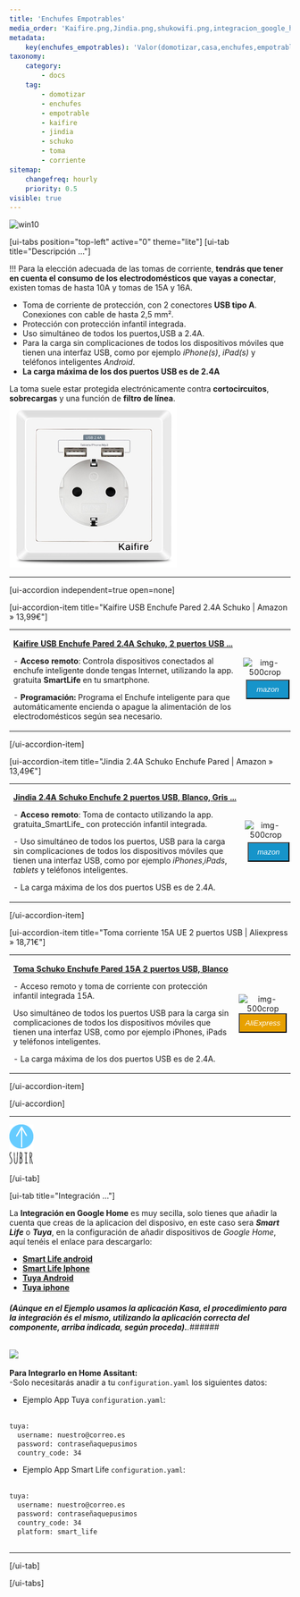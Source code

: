 ```yaml
---
title: 'Enchufes Empotrables'
media_order: 'Kaifire.png,Jindia.png,shukowifi.png,integracion_google_home.gif,up1_azul1.png'
metadata:
    key(enchufes_empotrables): 'Valor(domotizar,casa,enchufes,empotrables,toma,corriente,kaifire,jindia,schuko,aliexpress,amazon)'
taxonomy:
    category:
        - docs
    tag:
        - domotizar
        - enchufes
        - empotrable
        - kaifire
        - jindia
        - schuko
        - toma
        - corriente
sitemap:
    changefreq: hourly
    priority: 0.5
visible: true
---
```


![win10](image://os-compat.png)

[ui-tabs position="top-left" active="0" theme="lite"]
[ui-tab title="Descripción ..."]

!!! Para la elección adecuada de las tomas de corriente, **tendrás que  tener en cuenta el consumo de los electrodomésticos que vayas a conectar**, existen tomas de hasta 10A y tomas de 15A y 16A.

+ Toma de corriente de protección, con 2 conectores **USB tipo A**. Conexiones con cable de hasta 2,5 mm².
+ Protección con protección infantil integrada.
+ Uso simultáneo de todos los puertos,USB a 2.4A.
+ Para la carga sin complicaciones de todos los dispositivos móviles que tienen una interfaz USB, como por ejemplo _iPhone(s)_, _iPad(s)_ y teléfonos inteligentes _Android_.
+ **La carga máxima de los dos puertos USB es de 2.4A**

La toma suele estar protegida electrónicamente contra **cortocircuitos**, **sobrecargas** y una función de **filtro de línea**.
![](Kaifire.png)

---

[ui-accordion independent=true open=none]

[ui-accordion-item title="Kaifire USB Enchufe Pared 2.4A Schuko | Amazon » 13,99€"]

|  |  |
|:------|:-----------------------:|
| <p>[**Kaifire USB Enchufe Pared 2.4A Schuko, 2 puertos USB ...**](https://amzn.to/2HqTtKl)</p><p>- **Acceso remoto**: Controla dispositivos conectados al enchufe inteligente donde tengas Internet, utilizando la app. gratuita **SmartLife** en tu smartphone.</p><p>- **Programación:** Programa el Enchufe inteligente para que automáticamente encienda o apague la alimentación de los electrodomésticos según sea necesario.</p> | <div> ![img-500crop][amzn-Kaifire] </div> <div> <a href="https://amzn.to/2HqTtKl" alt="amazon-link" target="_blank"><button type="button" style="color:#fff;background-color:#1694CA;width:100%;height:35px;margin:5px;"><i class="fa fa-amazon fa-lg">mazon</i></button></a> </div> |

[/ui-accordion-item]

[ui-accordion-item title="Jindia 2.4A Schuko Enchufe Pared | Amazon » 13,49€"]

|  |  |
|:------|:-----------------------:|
| <p>[**Jindia 2.4A Schuko Enchufe 2 puertos USB, Blanco, Gris ...**](https://amzn.to/2LIBu7T)</p><p>- **Acceso remoto**: Toma de contacto utilizando la app. gratuita_SmartLife_ con protección infantil integrada.</p><p>- Uso simultáneo de todos los puertos, USB para la carga sin complicaciones de todos los dispositivos móviles que tienen una interfaz USB, como por ejemplo _iPhones_,_iPads_, _tablets_ y teléfonos inteligentes.</p><p>- La carga máxima de los dos puertos USB es de 2.4A.</p> | <div> ![img-500crop][amzn-Jindia] </div> <div> <a href="https://amzn.to/2LIBu7T" alt="amazon-link" target="_blank"><button type="button" style="color:#fff;background-color:#1694CA;width:100%;height:35px;margin:5px;"><i class="fa fa-amazon fa-lg">mazon</i></button></a> </div> |

[/ui-accordion-item]

[ui-accordion-item title="Toma corriente 15A UE 2 puertos USB | Aliexpress » 18,71€"]

|  |  |
|:------|:-----------------------:|
| <p>[**Toma Schuko Enchufe Pared 15A 2 puertos  USB, Blanco**](http://s.click.aliexpress.com/e/86Y7JIs)</p> <p>-  Acceso remoto y toma de corriente con protección infantil integrada 15A. </p> <p>Uso simultáneo de todos los puertos USB para la carga sin complicaciones de todos los dispositivos móviles que tienen una interfaz USB, como por ejemplo iPhones, iPads y teléfonos inteligentes.</p> <p>- La carga máxima de los dos puertos USB es de 2.4A.</p> | <div> ![img-500crop][amzn-shukowifi] </div> <div> <a href="http://s.click.aliexpress.com/e/86Y7JIs" alt="AlieExpress-link" target="_blank"> <button type="button" style="color:#fff;background-color:#e8a100;width:100%;height:35px;"><i class="fa fa-shopping-cart  fa-lg"> AliExpress</i></button></a> </div> |

[/ui-accordion-item]

[/ui-accordion]

<!--- REFERENCIA A IMAGENES AL PIE DEl ARTÍCULO --->

[amzn-Kaifire]: user:/pages/03.enchufes-Inteligentes/03.enchufes-empotrables/Kaifire.png?lightbox=1024&cropResize=500,500
[amzn-Jindia]: user://pages/03.enchufes-Inteligentes/03.enchufes-empotrables/Jindia.png?lightbox=1024&cropResize=500,500
[amzn-shukowifi]: user://pages/03.enchufes-Inteligentes/03.enchufes-empotrables/shukowifi.png?lightbox=1024&cropResize=500,500

---

[![](up1_azul1.png)](# "Volver al Inicio")

[/ui-tab]

[ui-tab title="Integración ..."]

La **Integración en Google Home** es muy secilla, solo tienes que añadir la cuenta que creas de la aplicacion del disposivo, en este caso sera **_Smart Life_**  o  **_Tuya_**,  en la configuración de añadir dispositivos de _Google Home_, aquí tenéis el enlace para descargarlo:
 * [**Smart Life android**](http://bit.ly/2JnEUtN)
 * [**Smart Life Iphone**](https://apple.co/2DVyRsK)
 * [**Tuya Android**](http://bit.ly/2ZYql5T)
 * [**Tuya iphone**](https://apple.co/2vIrNeD)

###### **_(Aúnque en el Ejemplo usamos la aplicación Kasa, el procedimiento para la integración és el mismo, utilizando la aplicación correcta del componente, arriba indicada, según proceda)._**.###### 
![](integracion_google_home.gif)

**Para Integrarlo en Home Assitant:**<br/>
-Solo necesitarás anadir a tu `configuration.yaml` los siguientes datos:

+ Ejemplo  App Tuya `configuration.yaml`:

```text

tuya:
  username: nuestro@correo.es
  password: contraseñaquepusimos
  country_code: 34 

```
+ Ejemplo  App Smart Life `configuration.yaml`:

```text
​
tuya:
  username: nuestro@correo.es
  password: contraseñaquepusimos
  country_code: 34
  platform: smart_life
​
```
---

[/ui-tab]

[/ui-tabs]